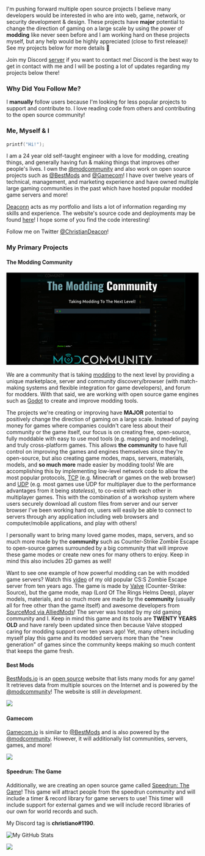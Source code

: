 I'm pushing forward multiple open source projects I believe many developers would be interested in who are into web, game, network, or security development & design. These projects have **major** potential to change the direction of gaming on a large scale by using the power of **modding** like never seen before and I am working hard on these projects myself, but any help would be highly appreciated (close to first release)! See my projects below for more details 🙂

Join my Discord [server](https://discord.deaconn.net/) if you want to contact me! Discord is the best way to get in contact with me and I will be posting a lot of updates regarding my projects below there!

### Why Did You Follow Me?
I **manually** follow users because I'm looking for less popular projects to support and contribute to. I love reading code from others and contributing to the open source community!

### Me, Myself & I
```C
printf("Hi!");
```

I am a 24 year old self-taught engineer with a love for modding, creating things, and generally having fun & making things that improves other people's lives. I own the [@modcommunity](https://github.com/modcommunity) and also work on open source projects such as [@BestMods](https://github.com/BestMods) and [@Gamecom](https://github.com/gamemann/gamecom)! I have over twelve years of technical, management, and marketing experience and have owned multiple large gaming communities in the past which have hosted popular modded game servers and more!

[Deaconn](https://deaconn.net/) acts as my portfolio and lists a lot of information regarding my skills and experience. The website's source code and deployments may be found [here](https://github.com/Deaconn-net)! I hope some of you find the code interesting!

Follow me on Twitter [@ChristianDeacon](https://twitter.com/ChristianDeacon)!

### My Primary Projects
#### The Modding Community
<a href="https://moddingcommunity.com/about" target="_blank"><img src="https://github.com/Deaconn-net/Misc/blob/main/TMC.gif" data-canonical-src="https://github.com/Deaconn-net/Misc/blob/main/TMC.gif" /></a>

We are a community that is taking [modding](https://docs.google.com/presentation/d/e/2PACX-1vSlROYETsWYlJkqM7y9J5qeHRjh6ZY6Liv0RIkxSX6EjQ7X3_kzQFkp3HNHtebks8YAe3e2QV2lBmka/pub?slide=id.g155efb98b4d_0_10) to the next level by providing a unique marketplace, server and community discovery/browser (with match-making systems and flexible integration for game developers), and forum for modders. With that said, we are working with open source game engines such as [Godot](https://godotengine.org) to create and improve modding tools.

The projects we're creating or improving have **MAJOR** potential to positively change the direction of gaming on a large scale. Instead of paying money for games where companies couldn't care less about their community or the game itself, our focus is on creating free, open-source, fully moddable with easy to use mod tools (e.g. mapping and modeling), and truly cross-platform games. This allows **the community** to have full control on improving the games and engines themselves since they're open-source, but also creating game modes, maps, servers, materials, models, and **so much more** made easier by modding tools! We are accomplishing this by implementing low-level network code to allow the most popular protocols, [TCP](https://www.fortinet.com/resources/cyberglossary/tcp-ip) (e.g. Minecraft or games on the web browser) and [UDP](https://en.wikipedia.org/wiki/User_Datagram_Protocol) (e.g. most games use UDP for multiplayer due to the performance advantages from it being *stateless*), to co-exist with each other in multiplayer games. This with the combination of a workshop system where users securely download all custom files from server and our server browser I've been working hard on, users will easily be able to connect to servers through any application including web browsers and computer/mobile applications, and play with others!

I personally want to bring many loved game modes, maps, servers, and so much more made by the **community** such as Counter-Strike Zombie Escape to open-source games surrounded by a big community that will improve these game modes or create new ones for many others to enjoy. Keep in mind this also includes 2D games as well!

Want to see one example of how powerful modding can be with modded game servers? Watch this [video](https://www.youtube.com/watch?v=mW4EhWVaxVw) of my old popular CS:S Zombie Escape server from ten years ago. The game is made by [Valve](http://valvesoftware.com/) (Counter-Strike: Source), but the game mode, map (Lord Of The Rings Helms Deep), player models, materials, and so much more are made by the **community** (usually all for free other than the game itself) and awesome developers from [SourceMod via AlliedMods](https://forums.alliedmods.net/forumdisplay.php?f=132)! The server was hosted by my old gaming community and I. Keep in mind this game and its tools are **TWENTY YEARS OLD** and have rarely been updated since then because Valve stopped caring for modding support over ten years ago! Yet, many others including myself play this game and its modded servers more than the "new generation" of games since the community keeps making so much content that keeps the game fresh. 

#### Best Mods
[BestMods.io](https://bestmods.io) is an [open source](https://github.com/BestMods) website that lists many mods for any game! It retrieves data from multiple sources on the Internet and is powered by the [@modcommunity](https://github.com/modcommunity)! The website is still *in development*.

<a href="https://bestmods.io/" target="_blank"><img src="https://github.com/BestMods/bestmods/blob/master/preview.jpeg" data-canonical-src="https://github.com/BestMods/bestmods/blob/master/preview.jpeg" /></a>

#### Gamecom
[Gamecom.io](https://gamecom.io) is similar to [@BestMods](https://github.com/BestMods) and is also powered by the [@modcommunity](https://github.com/modcommunity). However, it will additionally list communities, servers, games, and more!

<a href="https://gamecom.io/" target="_blank"><img src="https://github.com/gamemann/gamecom/blob/master/preview.jpeg" data-canonical-src="https://github.com/gamemann/gamecom/blob/master/preview.jpeg" /></a>

#### Speedrun: The Game
Additionally, we are creating an open source game called [Speedrun: The Game](https://github.com/speedruntg)! This game will attract people from the speedrun community and will include a timer & record library for game servers to use! This timer will include support for external games and we will include record libraries of our own for world records and such.

My Discord tag is **christiano#1190**.

![My GitHub Stats](https://github-readme-stats.vercel.app/api?username=gamemann&show_icons=true&theme=blue-green&count_private=true&include_all_commits=true&border_color=001F1E&text_color=09d672&icon_color=00C2C2&title_color=00F1E9&custom_title=My%20Stats)

![](https://komarev.com/ghpvc/?username=gamemann&label=Views&color=116262)
